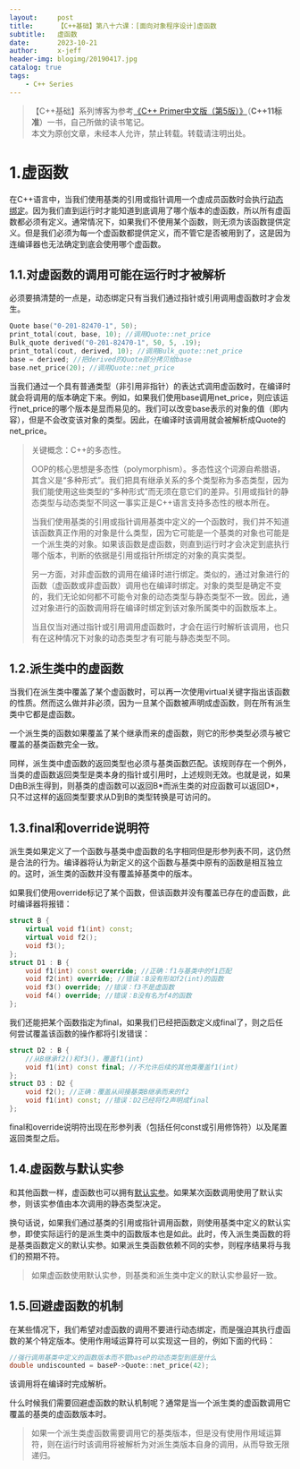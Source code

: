 ```yaml
---
layout:     post
title:      【C++基础】第八十六课：[面向对象程序设计]虚函数
subtitle:   虚函数
date:       2023-10-21
author:     x-jeff
header-img: blogimg/20190417.jpg
catalog: true
tags:
    - C++ Series
---
```

>【C++基础】系列博客为参考[《C++ Primer中文版（第5版）》](https://www.phei.com.cn/module/goods/wssd_content.jsp?bookid=37655)（**C++11标准**）一书，自己所做的读书笔记。  
>本文为原创文章，未经本人允许，禁止转载。转载请注明出处。

# 1.虚函数

在C++语言中，当我们使用基类的引用或指针调用一个虚成员函数时会执行[动态绑定](http://shichaoxin.com/2023/09/25/C++基础-第八十四课-面向对象程序设计-OOP-概述/#22动态绑定)。因为我们直到运行时才能知道到底调用了哪个版本的虚函数，所以所有虚函数都必须有定义。通常情况下，如果我们不使用某个函数，则无须为该函数提供定义。但是我们必须为每一个虚函数都提供定义，而不管它是否被用到了，这是因为连编译器也无法确定到底会使用哪个虚函数。

## 1.1.对虚函数的调用可能在运行时才被解析

必须要搞清楚的一点是，动态绑定只有当我们通过指针或引用调用虚函数时才会发生。

```c++
Quote base("0-201-82470-1", 50);
print_total(cout, base, 10); //调用Quote::net_price
Bulk_quote derived("0-201-82470-1", 50, 5, .19);
print_total(cout, derived, 10); //调用Bulk_quote::net_price
base = derived; //把derived的Quote部分拷贝给base
base.net_price(20); //调用Quote::net_price
```

当我们通过一个具有普通类型（非引用非指针）的表达式调用虚函数时，在编译时就会将调用的版本确定下来。例如，如果我们使用base调用net\_price，则应该运行net\_price的哪个版本是显而易见的。我们可以改变base表示的对象的值（即内容），但是不会改变该对象的类型。因此，在编译时该调用就会被解析成Quote的net\_price。

>关键概念：C++的多态性。
>
>OOP的核心思想是多态性（polymorphism）。多态性这个词源自希腊语，其含义是“多种形式”。我们把具有继承关系的多个类型称为多态类型，因为我们能使用这些类型的“多种形式”而无须在意它们的差异。引用或指针的静态类型与动态类型不同这一事实正是C++语言支持多态性的根本所在。
>
>当我们使用基类的引用或指针调用基类中定义的一个函数时，我们并不知道该函数真正作用的对象是什么类型，因为它可能是一个基类的对象也可能是一个派生类的对象。如果该函数是虚函数，则直到运行时才会决定到底执行哪个版本，判断的依据是引用或指针所绑定的对象的真实类型。
>
>另一方面，对非虚函数的调用在编译时进行绑定。类似的，通过对象进行的函数（虚函数或非虚函数）调用也在编译时绑定。对象的类型是确定不变的，我们无论如何都不可能令对象的动态类型与静态类型不一致。因此，通过对象进行的函数调用将在编译时绑定到该对象所属类中的函数版本上。
>
>当且仅当对通过指针或引用调用虚函数时，才会在运行时解析该调用，也只有在这种情况下对象的动态类型才有可能与静态类型不同。

## 1.2.派生类中的虚函数

当我们在派生类中覆盖了某个虚函数时，可以再一次使用virtual关键字指出该函数的性质。然而这么做并非必须，因为一旦某个函数被声明成虚函数，则在所有派生类中它都是虚函数。

一个派生类的函数如果覆盖了某个继承而来的虚函数，则它的形参类型必须与被它覆盖的基类函数完全一致。

同样，派生类中虚函数的返回类型也必须与基类函数匹配。该规则存在一个例外，当类的虚函数返回类型是类本身的指针或引用时，上述规则无效。也就是说，如果D由B派生得到，则基类的虚函数可以返回B\*而派生类的对应函数可以返回D\*，只不过这样的返回类型要求从D到B的类型转换是可访问的。

## 1.3.final和override说明符

派生类如果定义了一个函数与基类中虚函数的名字相同但是形参列表不同，这仍然是合法的行为。编译器将认为新定义的这个函数与基类中原有的函数是相互独立的。这时，派生类的函数并没有覆盖掉基类中的版本。

如果我们使用override标记了某个函数，但该函数并没有覆盖已存在的虚函数，此时编译器将报错：

```c++
struct B {
	virtual void f1(int) const;
	virtual void f2();
	void f3();
};
struct D1 : B {
	void f1(int) const override; //正确：f1与基类中的f1匹配
	void f2(int) override; //错误：B没有形如f2(int)的函数
	void f3() override; //错误：f3不是虚函数
	void f4() override; //错误：B没有名为f4的函数
};
```

我们还能把某个函数指定为final，如果我们已经把函数定义成final了，则之后任何尝试覆盖该函数的操作都将引发错误：

```c++
struct D2 : B {
	//从B继承f2()和f3()，覆盖f1(int)
	void f1(int) const final; //不允许后续的其他类覆盖f1(int)
};
struct D3 : D2 {
	void f2(); //正确：覆盖从间接基类B继承而来的f2
	void f1(int) const; //错误：D2已经将f2声明成final
};
```

final和override说明符出现在形参列表（包括任何const或引用修饰符）以及尾置返回类型之后。

## 1.4.虚函数与默认实参

和其他函数一样，虚函数也可以拥有[默认实参](http://shichaoxin.com/2022/02/26/C++基础-第三十八课-特殊用途语言特性/#2默认实参)。如果某次函数调用使用了默认实参，则该实参值由本次调用的静态类型决定。

换句话说，如果我们通过基类的引用或指针调用函数，则使用基类中定义的默认实参，即使实际运行的是派生类中的函数版本也是如此。此时，传入派生类函数的将是基类函数定义的默认实参。如果派生类函数依赖不同的实参，则程序结果将与我们的预期不符。

>如果虚函数使用默认实参，则基类和派生类中定义的默认实参最好一致。

## 1.5.回避虚函数的机制

在某些情况下，我们希望对虚函数的调用不要进行动态绑定，而是强迫其执行虚函数的某个特定版本。使用作用域运算符可以实现这一目的，例如下面的代码：

```c++
//强行调用基类中定义的函数版本而不管baseP的动态类型到底是什么
double undiscounted = baseP->Quote::net_price(42);
```

该调用将在编译时完成解析。

什么时候我们需要回避虚函数的默认机制呢？通常是当一个派生类的虚函数调用它覆盖的基类的虚函数版本时。

>如果一个派生类虚函数需要调用它的基类版本，但是没有使用作用域运算符，则在运行时该调用将被解析为对派生类版本自身的调用，从而导致无限递归。